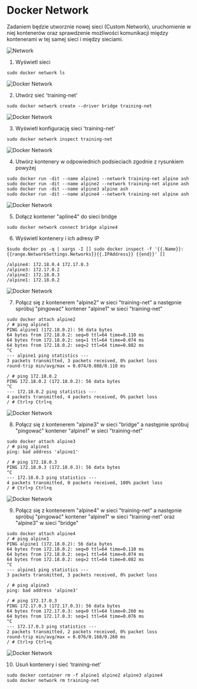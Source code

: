 # Docker Network
Zadaniem będzie utworznie nowej sieci (Custom Network), uruchomienie w niej kontenerów oraz sprawdzenie możliwości komunikacji między kontenerami w tej samej sieci i między sieciami.

![Network](network.png)

1. Wyświetl sieci 
```
sudo docker network ls
```
![Docker Network](img/lab19_1.png)

2. Utwórz sieć 'training-net'
```
sudo docker network create --driver bridge training-net
```
![Docker Network](img/lab19_2.png)

3. Wyświetl konfigurację sieci 'training-net'
```
sudo docker network inspect training-net
```
![Docker Network](img/lab19_3.png)

4. Utwórz kontenery w odpowiednich podsieciach zgodnie z rysunkiem powyżej
```
sudo docker run -dit --name alpine1 --network training-net alpine ash
sudo docker run -dit --name alpine2 --network training-net alpine ash
sudo docker run -dit --name alpine3 alpine ash
sudo docker run -dit --name alpine4 --network training-net alpine ash
```
![Docker Network](img/lab19_4.png)

5. Dołącz kontener "apline4" do sieci bridge
```
sudo docker network connect bridge alpine4
```

6. Wyświetl kontenery i ich adresy IP
```
$sudo docker ps -q | xargs -I [] sudo docker inspect -f '{{.Name}}: {{range.NetworkSettings.Networks}}{{.IPAddress}} {{end}}' []

/alpine4: 172.18.0.4 172.17.0.3 
/alpine3: 172.17.0.2 
/alpine2: 172.18.0.3 
/alpine1: 172.18.0.2
```
![Docker Network](img/lab19_5.png)

7. Połącz się z kontenerem "alpine2" w sieci "training-net" a następnie spróbuj "pingować" kontener "alpine1" w sieci "training-net"
```
sudo docker attach alpine2
/ # ping alpine1
PING alpine1 (172.18.0.2): 56 data bytes
64 bytes from 172.18.0.2: seq=0 ttl=64 time=0.110 ms
64 bytes from 172.18.0.2: seq=1 ttl=64 time=0.074 ms
64 bytes from 172.18.0.2: seq=2 ttl=64 time=0.082 ms
^C
--- alpine1 ping statistics ---
3 packets transmitted, 3 packets received, 0% packet loss
round-trip min/avg/max = 0.074/0.088/0.110 ms

/ # ping 172.18.0.2
PING 172.18.0.2 (172.18.0.2): 56 data bytes
^C
--- 172.18.0.2 ping statistics ---
4 packets transmitted, 4 packets received, 0% packet loss
/ # Ctrl+p Ctrl+q
```
![Docker Network](img/lab19_6.png)

8. Połącz się z kontenerem "alpine3" w sieci "bridge" a następnie spróbuj "pingować" kontener "alpine1" w sieci "training-net"
```
sudo docker attach alpine3
/ # ping alpine1
ping: bad address 'alpine1'

/ # ping 172.18.0.3
PING 172.18.0.3 (172.18.0.3): 56 data bytes
^C
--- 172.18.0.3 ping statistics ---
4 packets transmitted, 0 packets received, 100% packet loss
/ # Ctrl+p Ctrl+q
```
![Docker Network](img/lab19_7.png)

9. Połącz się z kontenerem "alpine4" w sieci "training-net" a następnie spróbuj "pingować" kontener "alpine1" w sieci "training-net" oraz "alpine3" w sieci "bridge"
```
sudo docker attach alpine4
/ # ping alpine1
PING alpine1 (172.18.0.2): 56 data bytes
64 bytes from 172.18.0.2: seq=0 ttl=64 time=0.110 ms
64 bytes from 172.18.0.2: seq=1 ttl=64 time=0.074 ms
64 bytes from 172.18.0.2: seq=2 ttl=64 time=0.082 ms
^C
--- alpine1 ping statistics ---
3 packets transmitted, 3 packets received, 0% packet loss

/ # ping alpine3
ping: bad address 'alpine3'

/ # ping 172.17.0.3
PING 172.17.0.3 (172.17.0.3): 56 data bytes
64 bytes from 172.17.0.3: seq=0 ttl=64 time=0.260 ms
64 bytes from 172.17.0.3: seq=1 ttl=64 time=0.076 ms
^C
--- 172.17.0.3 ping statistics ---
2 packets transmitted, 2 packets received, 0% packet loss
round-trip min/avg/max = 0.076/0.168/0.260 ms
/ # Ctrl+p Ctrl+q
```
![Docker Network](img/lab19_8.png)

10. Usuń kontenery i sieć 'training-net'
```
sudo docker container rm -f alpine1 alpine2 alpine3 alpine4
sudo docker network rm training-net
```
